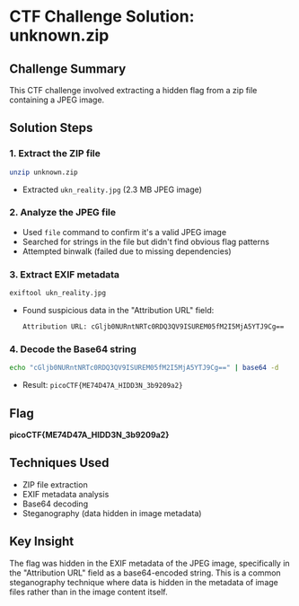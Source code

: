 # CTF Challenge Solution: unknown.zip

## Challenge Summary
This CTF challenge involved extracting a hidden flag from a zip file containing a JPEG image.

## Solution Steps

### 1. Extract the ZIP file
```bash
unzip unknown.zip
```
- Extracted `ukn_reality.jpg` (2.3 MB JPEG image)

### 2. Analyze the JPEG file
- Used `file` command to confirm it's a valid JPEG image
- Searched for strings in the file but didn't find obvious flag patterns
- Attempted binwalk (failed due to missing dependencies)

### 3. Extract EXIF metadata
```bash
exiftool ukn_reality.jpg
```
- Found suspicious data in the "Attribution URL" field:
  ```
  Attribution URL: cGljb0NURntNRTc0RDQ3QV9ISUREM05fM2I5MjA5YTJ9Cg==
  ```

### 4. Decode the Base64 string
```bash
echo "cGljb0NURntNRTc0RDQ3QV9ISUREM05fM2I5MjA5YTJ9Cg==" | base64 -d
```
- Result: `picoCTF{ME74D47A_HIDD3N_3b9209a2}`

## Flag
**picoCTF{ME74D47A_HIDD3N_3b9209a2}**

## Techniques Used
- ZIP file extraction
- EXIF metadata analysis
- Base64 decoding
- Steganography (data hidden in image metadata)

## Key Insight
The flag was hidden in the EXIF metadata of the JPEG image, specifically in the "Attribution URL" field as a base64-encoded string. This is a common steganography technique where data is hidden in the metadata of image files rather than in the image content itself.